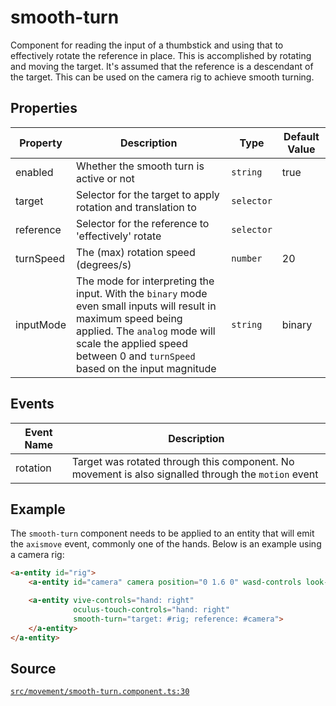 # smooth-turn
Component for reading the input of a thumbstick and using that to effectively
rotate the reference in place. This is accomplished by rotating and moving the target.
It's assumed that the reference is a descendant of the target. This can be used on the camera rig
to achieve smooth turning.

## Properties
| Property | Description | Type | Default Value |
|----------|-------------|------|---------------|
| enabled | Whether the smooth turn is active or not | `string` | true |
| target | Selector for the target to apply rotation and translation to | `selector` |  |
| reference | Selector for the reference to 'effectively' rotate | `selector` |  |
| turnSpeed | The (max) rotation speed (degrees/s) | `number` | 20 |
| inputMode | The mode for interpreting the input. With the `binary` mode even small inputs will result in maximum speed being applied. The `analog` mode will scale the applied speed between 0 and `turnSpeed` based on the input magnitude | `string` | binary |

## Events
| Event Name | Description  |
|------------|--------------|
| rotation | Target was rotated through this component. No movement is also signalled through the `motion` event |


## Example
The `smooth-turn` component needs to be applied to an entity that will emit the `axismove` event,
commonly one of the hands. Below is an example using a camera rig:
```HTML
<a-entity id="rig">
    <a-entity id="camera" camera position="0 1.6 0" wasd-controls look-controls></a-entity>

    <a-entity vive-controls="hand: right"
              oculus-touch-controls="hand: right"
              smooth-turn="target: #rig; reference: #camera">
    </a-entity>
</a-entity>
```


## Source
[`src/movement/smooth-turn.component.ts:30`](https://github.com/mrxz/aframe-locomotion/blob/2c33638c/src/movement/smooth-turn.component.ts#L30)

